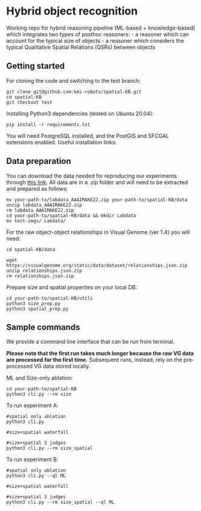 # Hybrid object recognition
Working repo for hybrid reasoning pipeline (ML-based + knowledge-based) 
which integrates two types of posthoc reasoners:
    - a reasoner which can account for the typical size of objects
    - a reasoner which considers the typical Qualitative Spatial Relations (QSRs) between objects 
        
## Getting started

For cloning the code and switching to the test branch:
```
git clone git@github.com:kmi-robots/spatial-KB.git
cd spatial-KB 
git checkout test
```

Installing Python3 dependencies (tested on Ubuntu 20.04):
```
pip install -r requirements.txt
``` 

You will need PostgreSQL installed, and the PostGIS and SFCGAL extensions enabled.
Useful installation links:


## Data preparation        

You can download the data needed for reproducing our experiments through [this link](https://mega.nz/file/8sMUGJqL#d8FpmTHlQAfEOBoEOhlxrhEkSPUIbDJ7o1fOrUCGs1Q).
All data are in a .zip folder and will need to be extracted and prepared as follows:

```
mv your-path-to/labdata_AAAIMAKE22.zip your-path-to/spatial-KB/data
unzip labdata_AAAIMAKE22.zip
rm labdata_AAAIMAKE22.zip
cd your-path-to/spatial-KB/data && mkdir Labdata 
mv test-imgs/ Labdata/
```

For the raw object-object relationships in Visual Genome (ver 1.4) you will need:
```
cd spatial-KB/data

wget https://visualgenome.org/static/data/dataset/relationships.json.zip
unzip relationships.json.zip
rm relationships.json.zip

```

Prepare size and spatial properties on your local DB:

```
cd your-path-to/spatial-KB/utils
python3 size_prep.py
python3 spatial_prep.py

```


## Sample commands

We provide a command line interface that can be run from terminal.

**Please note that the first run takes much longer because the raw VG data are processed for the first time.** 
Subsequent runs, instead, rely on the pre-processed VG data stored locally.

ML and Size-only ablation:
```
cd your-path-to/spatial-KB
python3 cli.py --rm size
```

To run experiment A:

```
#spatial only ablation
python3 cli.py

#size+spatial waterfall 

#size+spatial 3 judges
python3 cli.py --rm size_spatial 

```

To run experiment B:

```
#spatial only ablation
python3 cli.py --ql ML

#size+spatial waterfall 

#size+spatial 3 judges
python3 cli.py --rm size_spatial --ql ML

```
  